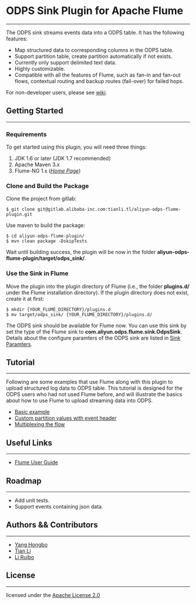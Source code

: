 # ODPS Sink Plugin for Apache Flume
---

The ODPS sink streams events data into a ODPS table. It has the following features:

- Map structured data to corresponding columns in the ODPS table.
- Support partition table, create partition automatically if not exists.
- Currently only support delimited text data.
- Highly customizable.
- Compatible with all the features of Flume, such as fan-in and fan-out flows, contextual routing and backup routes (fail-over) for failed hops.

For non-developer users, please see [wiki](http://gitlab.alibaba-inc.com/aliopensource/aliyun-odps-flume-plugin/wikis/home).

## Getting Started
---

### Requirements

To get started using this plugin, you will need three things:

1. JDK 1.6 or later (JDK 1.7 recommended)
2. Apache Maven 3.x  
3. Flume-NG 1.x  (*[Home Page](https://flume.apache.org/index.html)*)

### Clone and Build the Package

Clone the project from gitlab:

```
$ git clone git@gitlab.alibaba-inc.com:tianli.tl/aliyun-odps-flume-plugin.git
```

Use maven to build the package:

```
$ cd aliyun-odps-flume-plugin/
$ mvn clean package -DskipTests
```

Wait until building success, the plugin will be now in the folder **aliyun-odps-flume-plugin/target/odps_sink/**.

### Use the Sink in Flume

Move the plugin into the plugin directory of Flume (i.e., the folder **plugins.d/** under the Flume installation directory). If the plugin directory does not exist, create it at first:

```
$ mkdir {YOUR_FLUME_DIRECTORY}/plugins.d
$ mv target/odps_sink/ {YOUR_FLUME_DIRECTORY}/plugins.d/
```

The ODPS sink should be available for Flume now. You can use this sink by set the type of the Flume sink to **com.aliyun.odps.flume.sink.OdpsSink**. Details about the configure paramters of the ODPS sink are listed in [Sink Paramters](http://gitlab.alibaba-inc.com/aliopensource/aliyun-odps-flume-plugin/wikis/sink-parameter).

## Tutorial
---

Following are some examples that use Flume along with this plugin to upload structured log data to ODPS table. This tutorial is designed for the ODPS users who had not used Flume before, and will illustrate the basics about how to use Flume to upload streaming data into ODPS.

- [Basic example](http://gitlab.alibaba-inc.com/aliopensource/aliyun-odps-flume-plugin/wikis/basic-example)
- [Custom partition values with event header](http://gitlab.alibaba-inc.com/aliopensource/aliyun-odps-flume-plugin/wikis/custom-partition)
- [Multiplexing the flow](http://gitlab.alibaba-inc.com/aliopensource/aliyun-odps-flume-plugin/wikis/multiplexing)

## Useful Links
---

- [Flume User Guide](https://flume.apache.org/FlumeUserGuide.html)

## Roadmap
---

- Add unit tests.
- Support events containing json data.

## Authors && Contributors
---

- [Yang Hongbo](https://github.com/hongbosoftware)
- [Tian Li](https://github.com/tianliplus)
- [Li Ruibo](https://github.com/lyman)

## License
---

licensed under the [Apache License 2.0](https://www.apache.org/licenses/LICENSE-2.0.html)
